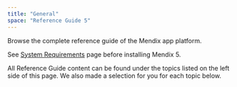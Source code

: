 ```yaml
---
title: "General"
space: "Reference Guide 5"
---
```


Browse the complete reference guide of the Mendix app platform.

See [System Requirements](/refguide5/system-requirements) page before installing Mendix 5.

All Reference Guide content can be found under the topics listed on the left side of this page. We also made a selection for you for each topic below.
